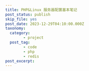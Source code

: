 ```yaml
---
title: PHP&Linux 服务器配置基本笔记
post_status: publish
skip_file: yes
post_date: 2023-12-29T04:10:00.000Z
taxonomy:
  category:
        - project
  post_tag:
        - code
        - php
        - redis
post_excerpt: 
---
```

